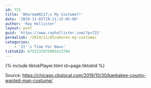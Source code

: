 ```yaml
---
id: 721
title: 'Where&#8217;s My Costume?!'
date: '2019-11-03T19:11:15-05:00'
author: 'Ray Hollister'
layout: post
guid: 'https://www.rayhollister.com/?p=721'
permalink: /2019/11/03/wheres-my-costume/
categories:
    - 'It''s Time For News'
tiktokId: 6755237075995413766
---
```


{% include tiktokPlayer.html id=page.tiktokId %}

Source: [](https://chicago.cbslocal.com/2019/10/30/kankakee-county-wanted-man-costume/)<https://chicago.cbslocal.com/2019/10/30/kankakee-county-wanted-man-costume/>